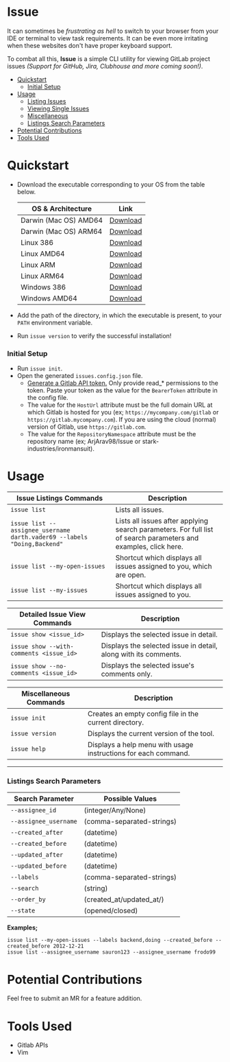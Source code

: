 # Issue
It can sometimes be _frustrating as hell_ to switch to your browser from your IDE or terminal to view task requirements. It can be even more irritating when these websites don't have proper keyboard support.

To combat all this, **Issue** is a simple CLI utility for viewing GitLab project issues _(Support for GitHub, Jira, Clubhouse and more coming soon!)_.


* [Quickstart](https://github.com/ArjArav98/Issue/blob/master/README.md#installation)
  * [Initial Setup](https://github.com/ArjArav98/Issue/blob/master/README.md#initial-setup)
* [Usage](https://github.com/ArjArav98/Issue/blob/master/README.md#usage)
   * [Listing Issues](https://github.com/ArjArav98/Issue/blob/master/README.md#usage)
   * [Viewing Single Issues](https://github.com/ArjArav98/Issue/blob/master/README.md#usage)
   * [Miscellaneous](https://github.com/ArjArav98/Issue/blob/master/README.md#usage)
   * [Listings Search Parameters](https://github.com/ArjArav98/Issue/blob/master/README.md#usage)
* [Potential Contributions](https://github.com/ArjArav98/Issue/blob/master/README.md#potential-contributions)
* [Tools Used](https://github.com/ArjArav98/Issue/blob/master/README.md#tools-used)

# Quickstart
* Download the executable corresponding to your OS from the table below.

   | OS & Architecture | Link |
   |---|---|
   |Darwin (Mac OS) AMD64| [Download](https://github.com/ArjArav98/Issue/raw/master/dist/darwin_amd64/issue) |
   |Darwin (Mac OS) ARM64| [Download](https://github.com/ArjArav98/Issue/raw/master/dist/darwin_arm64/issue) |
   |Linux 386| [Download](https://github.com/ArjArav98/Issue/raw/master/dist/linux_386/issue) |
   |Linux AMD64| [Download](https://github.com/ArjArav98/Issue/raw/master/dist/linux_amd64/issue) |
   |Linux ARM| [Download](https://github.com/ArjArav98/Issue/raw/master/dist/linux_arm/issue) |
   |Linux ARM64| [Download](https://github.com/ArjArav98/Issue/raw/master/dist/linux_arm64/issue) |
   |Windows 386| [Download](https://github.com/ArjArav98/Issue/raw/master/dist/windows_386/issue.exe) |
   |Windows AMD64| [Download](https://github.com/ArjArav98/Issue/raw/master/dist/windows_amd64/issue.exe) |

* Add the path of the directory, in which the executable is present, to your `PATH` environment variable.
* Run `issue version` to verify the successful installation!

### Initial Setup
* Run `issue init`.
* Open the generated `issues.config.json` file.
  * [Generate a Gitlab API token.](https://gitlab.com/-/profile/personal_access_tokens) Only provide read_* permissions to the token. Paste your token as the value for the `BearerToken` attribute in the config file.
  * The value for the `HostUrl` attribute must be the full domain URL at which Gitlab is hosted for you (ex; `https://mycompany.com/gitlab` or `https://gitlab.mycompany.com`). If you are using the cloud (normal) version of Gitlab, use `https://gitlab.com`.
  * The value for the `RepositoryNamespace` attribute must be the repository name (ex; ArjArav98/Issue or stark-industries/ironmansuit).

# Usage
|Issue Listings Commands|Description|
|---|---|
|`issue list` | Lists all issues.|
|`issue list --assignee_username darth.vader69 --labels "Doing,Backend"` | Lists all issues after applying search parameters. For full list of search parameters and examples, click here.|
|`issue list --my-open-issues` | Shortcut which displays all issues assigned to you, which are open.|
|`issue list --my-issues` | Shortcut which displays all issues assigned to you.|

|Detailed Issue View Commands|Description|
|---|---|
|`issue show <issue_id>` | Displays the selected issue in detail.|
|`issue show --with-comments <issue_id>` | Displays the selected issue in detail, along with its comments.|
|`issue show --no-comments <issue_id>` | Displays the selected issue's comments only.|

|Miscellaneous Commands|Description|
|---|---|
|`issue init` | Creates an empty config file in the current directory.|
|`issue version` | Displays the current version of the tool.|
|`issue help` | Displays a help menu with usage instructions for each command.|

---------
### Listings Search Parameters

|Search Parameter|Possible Values|
|---|---|
|`--assignee_id`| (integer/Any/None)|
|`--assignee_username`| (comma-separated-strings)|
|`--created_after`| (datetime)|
|`--created_before`| (datetime)|
|`--updated_after`| (datetime)|
|`--updated_before`| (datetime)|
|`--labels`| (comma-separated-strings)|
|`--search`| (string)|
|`--order_by`| (created_at/updated_at/)|
|`--state`| (opened/closed)|


**Examples;**
```
issue list --my-open-issues --labels backend,doing --created_before --created_before 2012-12-21
issue list --assignee_username sauron123 --assignee_username frodo99
```

# Potential Contributions
Feel free to submit an MR for a feature addition.

# Tools Used
* Gitlab APIs
* Vim
